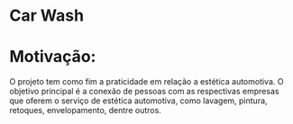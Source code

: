 # Car Wash
# Motivação:

O projeto tem como fim a praticidade em relação a estética automotiva. O objetivo principal é a conexão de pessoas com as respectivas empresas que oferem o serviço de estética automotiva, como lavagem, pintura, retoques, envelopamento, dentre outros.  
